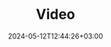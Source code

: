 ---
date: "2024-05-12T12:44:26+03:00"
description: ""
id: lnqsdcriw3qutni2tyg085p
publish: true
tags:
- stub
title: Video
updated: 1715508683240
---